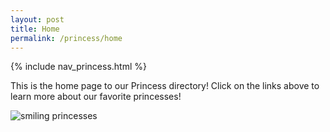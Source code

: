 ```yaml
---
layout: post
title: Home
permalink: /princess/home
---
```


{% include nav_princess.html %}

This is the home page to our Princess directory! Click on the links above to learn more about our favorite princesses!

![smiling princesses]({{site.baseurl}}/images/happy.png)